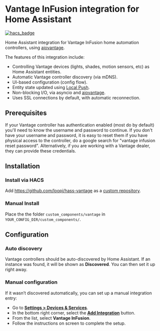 # Vantage InFusion integration for Home Assistant

[![hacs_badge](https://img.shields.io/badge/HACS-Custom-41BDF5.svg?style=for-the-badge)](https://github.com/hacs/integration)

Home Assistant integration for Vantage InFusion home automation controllers, using [aiovantage](https://github.com/loopj/aiovantage).

The features of this integration include:

- Controlling Vantage devices (lights, shades, motion sensors, etc) as Home Assistant entities.
- Automatic Vantage controller discovery (via mDNS).
- UI-based configuration (config flow).
- Entity state updated using [Local Push](https://www.home-assistant.io/blog/2016/02/12/classifying-the-internet-of-things/#classifiers).
- Non-blocking I/O, via asyncio and [aiovantage](https://github.com/loopj/aiovantage).
- Uses SSL connections by default, with automatic reconnection.

## Prerequisites

If your Vantage controller has authentication enabled (most do by default) you'll need to know the username and password to continue. If you don't have your username and password, it is easy to reset them if you have physical access to the controller, do a google search for "vantage infusion reset password". Alternatively, if you are working with a Vantage dealer, they can provide these credentials.

## Installation

### Install via HACS

Add <https://github.com/loopj/hass-vantage> as a [custom repository](https://hacs.xyz/docs/faq/custom_repositories/).

### Manual Install

Place the the folder `custom_components/vantage` in `YOUR_CONFIG_DIR/custom_components/`.

## Configuration

### Auto discovery

Vantage controllers should be auto-discovered by Home Assistant. If an instance was found, it will be shown as **Discovered**. You can then set it up right away.

### Manual configuration

If it wasn’t discovered automatically, you can set up a manual integration entry:

- Go to [**Settings > Devices & Services**](https://my.home-assistant.io/redirect/integrations).
- In the bottom right corner, select the [**Add Integration**](https://my.home-assistant.io/redirect/config_flow_start?domain=vantage) button.
- From the list, select **Vantage InFusion**.
- Follow the instructions on screen to complete the setup.
